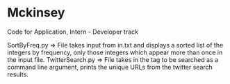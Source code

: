 Mckinsey
========

Code for Application, Intern - Developer track

SortByFreq.py => File takes input from in.txt and displays a sorted list of the integers by frequency, only those integers which appear more than once in the input file.
TwitterSearch.py => File takes in the tag to be searched as a command line argument, prints the unique URLs from the twitter search results.
